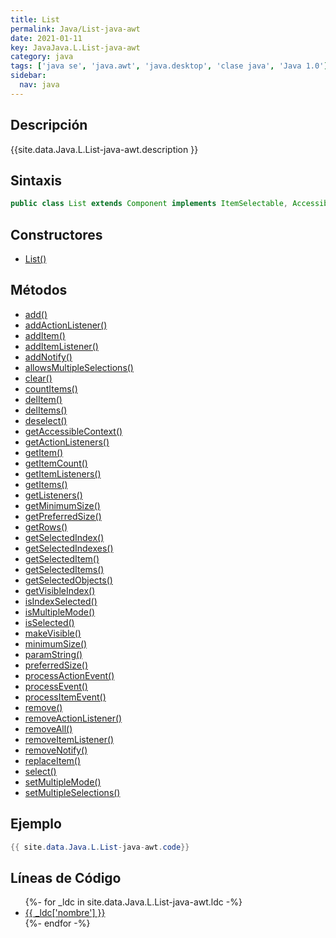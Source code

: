 ```yaml
---
title: List
permalink: Java/List-java-awt
date: 2021-01-11
key: JavaJava.L.List-java-awt
category: java
tags: ['java se', 'java.awt', 'java.desktop', 'clase java', 'Java 1.0']
sidebar: 
  nav: java
---
```


## Descripción
{{site.data.Java.L.List-java-awt.description }}

## Sintaxis
~~~java
public class List extends Component implements ItemSelectable, Accessible
~~~

## Constructores
* [List()](/Java/List-java-awt/List/)

## Métodos
* [add()](/Java/List-java-awt/add)
* [addActionListener()](/Java/List-java-awt/addActionListener)
* [addItem()](/Java/List-java-awt/addItem)
* [addItemListener()](/Java/List-java-awt/addItemListener)
* [addNotify()](/Java/List-java-awt/addNotify)
* [allowsMultipleSelections()](/Java/List-java-awt/allowsMultipleSelections)
* [clear()](/Java/List-java-awt/clear)
* [countItems()](/Java/List-java-awt/countItems)
* [delItem()](/Java/List-java-awt/delItem)
* [delItems()](/Java/List-java-awt/delItems)
* [deselect()](/Java/List-java-awt/deselect)
* [getAccessibleContext()](/Java/List-java-awt/getAccessibleContext)
* [getActionListeners()](/Java/List-java-awt/getActionListeners)
* [getItem()](/Java/List-java-awt/getItem)
* [getItemCount()](/Java/List-java-awt/getItemCount)
* [getItemListeners()](/Java/List-java-awt/getItemListeners)
* [getItems()](/Java/List-java-awt/getItems)
* [getListeners()](/Java/List-java-awt/getListeners)
* [getMinimumSize()](/Java/List-java-awt/getMinimumSize)
* [getPreferredSize()](/Java/List-java-awt/getPreferredSize)
* [getRows()](/Java/List-java-awt/getRows)
* [getSelectedIndex()](/Java/List-java-awt/getSelectedIndex)
* [getSelectedIndexes()](/Java/List-java-awt/getSelectedIndexes)
* [getSelectedItem()](/Java/List-java-awt/getSelectedItem)
* [getSelectedItems()](/Java/List-java-awt/getSelectedItems)
* [getSelectedObjects()](/Java/List-java-awt/getSelectedObjects)
* [getVisibleIndex()](/Java/List-java-awt/getVisibleIndex)
* [isIndexSelected()](/Java/List-java-awt/isIndexSelected)
* [isMultipleMode()](/Java/List-java-awt/isMultipleMode)
* [isSelected()](/Java/List-java-awt/isSelected)
* [makeVisible()](/Java/List-java-awt/makeVisible)
* [minimumSize()](/Java/List-java-awt/minimumSize)
* [paramString()](/Java/List-java-awt/paramString)
* [preferredSize()](/Java/List-java-awt/preferredSize)
* [processActionEvent()](/Java/List-java-awt/processActionEvent)
* [processEvent()](/Java/List-java-awt/processEvent)
* [processItemEvent()](/Java/List-java-awt/processItemEvent)
* [remove()](/Java/List-java-awt/remove)
* [removeActionListener()](/Java/List-java-awt/removeActionListener)
* [removeAll()](/Java/List-java-awt/removeAll)
* [removeItemListener()](/Java/List-java-awt/removeItemListener)
* [removeNotify()](/Java/List-java-awt/removeNotify)
* [replaceItem()](/Java/List-java-awt/replaceItem)
* [select()](/Java/List-java-awt/select)
* [setMultipleMode()](/Java/List-java-awt/setMultipleMode)
* [setMultipleSelections()](/Java/List-java-awt/setMultipleSelections)

## Ejemplo
~~~java
{{ site.data.Java.L.List-java-awt.code}}
~~~

## Líneas de Código
<ul>
{%- for _ldc in site.data.Java.L.List-java-awt.ldc -%}
   <li>
       <a href="{{_ldc['url'] }}">{{ _ldc['nombre'] }}</a>
   </li>
{%- endfor -%}
</ul>
